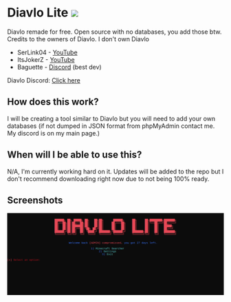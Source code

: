 
# Diavlo Lite ![](https://geps.dev/progress/30)

Diavlo remade for free. Open source with no databases, you add those btw. Credits to the owners of Diavlo. I don't own Diavlo

- SerLink04 - [YouTube](https://www.youtube.com/@SerLink04GrieferDoxing)
- ItsJokerZ - [YouTube](https://www.youtube.com/@FrozenCode)
- Baguette - [Discord](https://discord.com/users/1014534622702469231) (best dev)

Diavlo Discord: [Click here](https://discord.gg/diavlo)

## How does this work?
I will be creating a tool similar to Diavlo but you will need to add your own databases (if not dumped in JSON format from phpMyAdmin contact me. My discord is on my main page.)

## When will I be able to use this?
N/A, I'm currently working hard on it. Updates will be added to the repo but I don't recommend downloading right now due to not being 100% ready.

## Screenshots

![Main](https://github.com/Compromissed/cdn/blob/main/main.png?raw=true)
